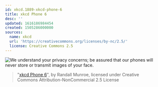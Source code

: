 ```yaml
---
id: xkcd.1889-xkcd-phone-6
title: xkcd Phone 6
desc: ''
updated: 1616186984454
created: 1505286000000
sources:
  name: xkcd
  url: 'https://creativecommons.org/licenses/by-nc/2.5/'
  license: Creative Commons 2.5
---
```

![We understand your privacy concerns; be assured that our phones will never store or transmit images of your face.](https://imgs.xkcd.com/comics/xkcd_phone_6.png)
> "[xkcd Phone 6](https://xkcd.com/1889/)", by Randall Munroe, licensed under Creative Commons Attribution-NonCommercial 2.5 License
